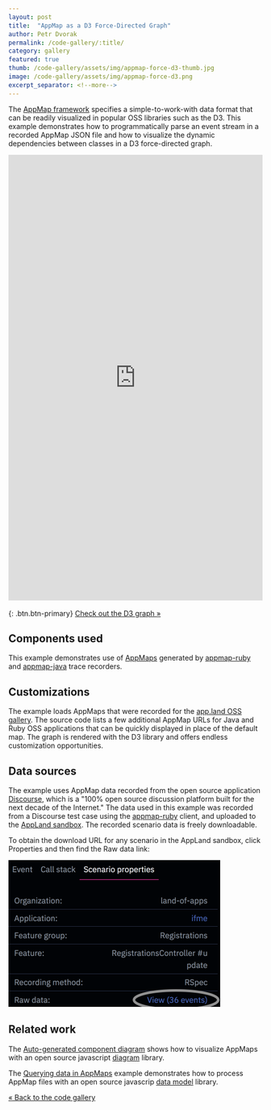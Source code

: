 ```yaml
---
layout: post
title:  "AppMap as a D3 Force-Directed Graph"
author: Petr Dvorak
permalink: /code-gallery/:title/
category: gallery
featured: true
thumb: /code-gallery/assets/img/appmap-force-d3-thumb.jpg
image: /code-gallery/assets/img/appmap-force-d3.png
excerpt_separator: <!--more-->
---
```


The [AppMap framework](https://github.com/applandinc/appmap) specifies a simple-to-work-with data format that can
be readily visualized in popular OSS libraries such as the D3. This example demonstrates how to programmatically parse an event stream
in a recorded AppMap JSON file and how to visualize the dynamic dependencies between classes in a D3 force-directed graph.

<!--more-->

<iframe width="100%" height="884" frameborder="0"
  src="https://observablehq.com/embed/@ptrdvrk/appmap-visualization-with-d3-force?cell=chart"></iframe>

{: .btn.btn-primary}
[Check out the D3 graph &raquo;](https://observablehq.com/@ptrdvrk/appmap-visualization-with-d3-force)

## Components used

This example demonstrates use of [AppMaps](https://github.com/applandinc/appmap) generated by [appmap-ruby](https://github.com/applandinc/appmap-ruby) and [appmap-java](https://github.com/applandinc/appmap-java) trace recorders.

## Customizations

The example loads AppMaps that were recorded for the [app.land OSS gallery](https://app.land/examples). The source code lists a few additional AppMap URLs for Java and Ruby OSS applications that can be quickly displayed in place of the default map. The graph is rendered with the D3 library and offers endless customization opportunities. 

## Data sources

The example uses AppMap data recorded from the open source application [Discourse](https://github.com/discourse/discourse), which is a "100% open source discussion platform built for the next decade of the Internet." The data used in this example was recorded from a Discourse test case using the [appmap-ruby](https://github.com/applandinc/appmap-ruby/) client, and uploaded to the [AppLand sandbox](https://app.land). The recorded scenario data is freely downloadable. 

To obtain the download URL for any scenario in the AppLand sandbox, click Properties and then find the 
Raw data link:

<img style="width: 420px; height: 291px;" src="/code-gallery/assets/img/raw-data-link.png">

## Related work

The [Auto-generated component diagram](https://appland.org/code-gallery/generated-component-diagram/) shows how to visualize AppMaps with
an open source javascript [diagram](https://github.com/applandinc/diagrams-js) library. 

The [Querying data in AppMaps](https://appland.org/code-gallery/querying-appmap-data/) example
demonstrates how to process AppMap files with an open source javascrip [data model](https://github.com/applandinc/models-js) library.


[&laquo; Back to the code gallery](/code-gallery)